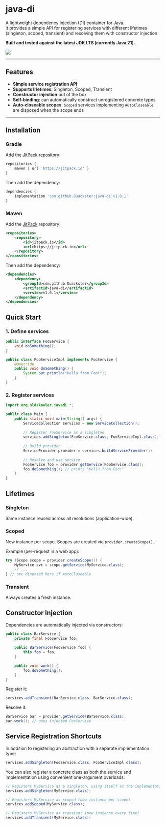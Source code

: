 # java-di

A lightweight dependency injection (DI) container for Java.  
It provides a simple API for registering services with different lifetimes (singleton, scoped, transient) and resolving them with constructor injection.

**Built and tested against the latest JDK LTS (currently Java 21).**

[![](https://jitpack.io/v/Quackster/java-di.svg)](https://jitpack.io/#Quackster/java-di)

---

## Features

- **Simple service registration API**
- **Supports lifetimes**: Singleton, Scoped, Transient
- **Constructor injection** out of the box
- **Self-binding**: can automatically construct unregistered concrete types
- **Auto-closeable scopes**: `Scoped` services implementing `AutoCloseable` are disposed when the scope ends

---

## Installation

### Gradle

Add the [JitPack](https://jitpack.io/#Quackster/java-di) repository:

```groovy
repositories {
    maven { url 'https://jitpack.io' }
}
```

Then add the dependency:

```groovy
dependencies {
    implementation 'com.github.Quackster:java-di:v1.0.1'
}
```

### Maven

Add the [JitPack](https://jitpack.io/#Quackster/java-di) repository:

```xml
<repositories>
    <repository>
        <id>jitpack.io</id>
        <url>https://jitpack.io</url>
    </repository>
</repositories>
```

Then add the dependency:

```xml
<dependencies>
    <dependency>
        <groupId>com.github.Quackster</groupId>
        <artifactId>java-di</artifactId>
        <version>v1.0.1</version>
    </dependency>
</dependencies>
```

## Quick Start

### 1. Define services

```java
public interface FooService {
    void doSomething();
}

public class FooServiceImpl implements FooService {
    @Override
    public void doSomething() {
        System.out.println("Hello from Foo!");
    }
}
```

### 2. Register services

```java
import org.oldskooler.javadi.*;

public class Main {
    public static void main(String[] args) {
        ServiceCollection services = new ServiceCollection();
        
        // Register FooService as a singleton
        services.addSingleton(FooService.class, FooServiceImpl.class);
        
        // Build provider
        ServiceProvider provider = services.buildServiceProvider();
        
        // Resolve and use service
        FooService foo = provider.getService(FooService.class);
        foo.doSomething(); // prints "Hello from Foo!"
    }
}
```

## Lifetimes

### Singleton
Same instance reused across all resolutions (application-wide).

### Scoped
New instance per scope. Scopes are created via `provider.createScope()`.

Example (per-request in a web app):

```java
try (Scope scope = provider.createScope()) {
    MyService svc = scope.getService(MyService.class);
    // ...
} // svc disposed here if AutoCloseable
```

### Transient
Always creates a fresh instance.

## Constructor Injection

Dependencies are automatically injected via constructors:

```java
public class BarService {
    private final FooService foo;
    
    public BarService(FooService foo) {
        this.foo = foo;
    }
    
    public void work() {
        foo.doSomething();
    }
}
```

Register it:

```java
services.addTransient(BarService.class, BarService.class);
```

Resolve it:

```java
BarService bar = provider.getService(BarService.class);
bar.work(); // uses injected FooService
```

## Service Registration Shortcuts

In addition to registering an abstraction with a separate implementation type:

```java
services.addSingleton(FooService.class, FooServiceImpl.class);
```

You can also register a concrete class as both the service and implementation using convenient one-argument overloads:

```java
// Registers MyService as a singleton, using itself as the implementation
services.addSingleton(MyService.class);

// Registers MyService as scoped (new instance per scope)
services.addScoped(MyService.class);

// Registers MyService as transient (new instance every time)
services.addTransient(MyService.class);
```